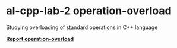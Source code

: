 # **al-cpp-lab-2 operation-overload**
Studying overloading of standard operations in C++ language

[**Report operation-overload**](https://drive.google.com/file/d/1ElmquJ7MGEgow6qPttMbEQzCovD75HyF/view?usp=sharing)
